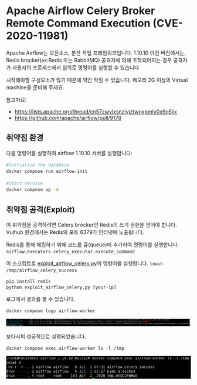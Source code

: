 # Apache Airflow Celery Broker Remote Command Execution (CVE-2020-11981)
Apache Airflow는 오픈소스, 분산 작업 프레임워크입니다.
1.10.10 이전 버전에서는, Redis brocker(ex:Redis 또는 RabbitMQ) 공격자에 의해 조작되어지는 경우 공격자가 사용자의 프로세스에서 임의로 명령어를 실행할 수 있습니다.

시작해야할 구성요소가 많기 때문에 약간 막힐 수 있습니다.
메모리 2G 이상의 Virtual machine을 준비해 주세요.

참고자료:
-  <https://lists.apache.org/thread/cn57zwylxsnzjyjztwqxpmly0x9q5ljx>
-  <https://github.com/apache/airflow/pull/9178>

## 취약점 환경

다음 명령어를 실행하여 airflow 1.10.10 서버를 실행합니다:

```bash
#Initialize the database
docker compose run airflow-init

#Start service
docker compose up -d
```

## 취약점 공격(Exploit)

이 취약점을 공격하려면 Celery brocker인 Redis의 쓰기 권한을 얻어야 합니다.
Vulhub 환경에서는 Redis의 포트 6379가 인터넷에 노출됩니다.

Redis를 통해 해킹하기 위해 코드를 큐(queue)에 추가하여 명령어를 실행합니다.
`airflow.executors.celery_executor.execute_command`

이 스크립트로 [exploit_airflow_celery.py](exploit_airflow_celery.py)의 명령어를 실행합니다. `touch /tmp/airflow_celery_success`

```
pip install redis
python exploit_airflow_celery.py [your-ip]
```

로그에서 결과를 볼 수 있습니다. 
```bash
docker compose logs airflow-worker
```

![](1.png)


보다시피 성공적으로 실행되었습니다.
```
docker compose exec airflow-worker ls -l /tmp
```
![](2.png)

